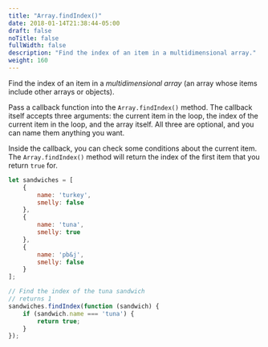 ```yaml
---
title: "Array.findIndex()"
date: 2018-01-14T21:38:44-05:00
draft: false
noTitle: false
fullWidth: false
description: "Find the index of an item in a multidimensional array."
weight: 160
---
```


Find the index of an item in a _multidimensional array_ (an array whose items include other arrays or objects).

Pass a callback function into the `Array.findIndex()` method. The callback itself accepts three arguments: the current item in the loop, the index of the current item in the loop, and the array itself. All three are optional, and you can name them anything you want.

Inside the callback, you can check some conditions about the current item. The `Array.findIndex()` method will return the index of the first item that you return `true` for.

```javascript
let sandwiches = [
	{
		name: 'turkey',
		smelly: false
	},
	{
		name: 'tuna',
		smelly: true
	},
	{
		name: 'pb&j',
		smelly: false
	}
];

// Find the index of the tuna sandwich
// returns 1
sandwiches.findIndex(function (sandwich) {
	if (sandwich.name === 'tuna') {
		return true;
	}
});
```